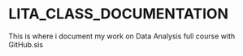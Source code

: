 # LITA_CLASS_DOCUMENTATION
This is where i document my work on Data Analysis full course with GitHub.sis

